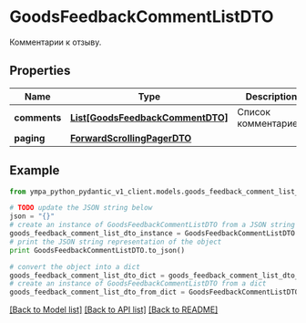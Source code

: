 # GoodsFeedbackCommentListDTO

Комментарии к отзыву.

## Properties
Name | Type | Description | Notes
------------ | ------------- | ------------- | -------------
**comments** | [**List[GoodsFeedbackCommentDTO]**](GoodsFeedbackCommentDTO.md) | Список комментариев. | 
**paging** | [**ForwardScrollingPagerDTO**](ForwardScrollingPagerDTO.md) |  | [optional] 

## Example

```python
from ympa_python_pydantic_v1_client.models.goods_feedback_comment_list_dto import GoodsFeedbackCommentListDTO

# TODO update the JSON string below
json = "{}"
# create an instance of GoodsFeedbackCommentListDTO from a JSON string
goods_feedback_comment_list_dto_instance = GoodsFeedbackCommentListDTO.from_json(json)
# print the JSON string representation of the object
print GoodsFeedbackCommentListDTO.to_json()

# convert the object into a dict
goods_feedback_comment_list_dto_dict = goods_feedback_comment_list_dto_instance.to_dict()
# create an instance of GoodsFeedbackCommentListDTO from a dict
goods_feedback_comment_list_dto_from_dict = GoodsFeedbackCommentListDTO.from_dict(goods_feedback_comment_list_dto_dict)
```
[[Back to Model list]](../README.md#documentation-for-models) [[Back to API list]](../README.md#documentation-for-api-endpoints) [[Back to README]](../README.md)


